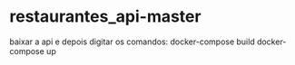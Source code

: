 # restaurantes_api-master
baixar a api e depois digitar os comandos:
docker-compose build
docker-compose up
